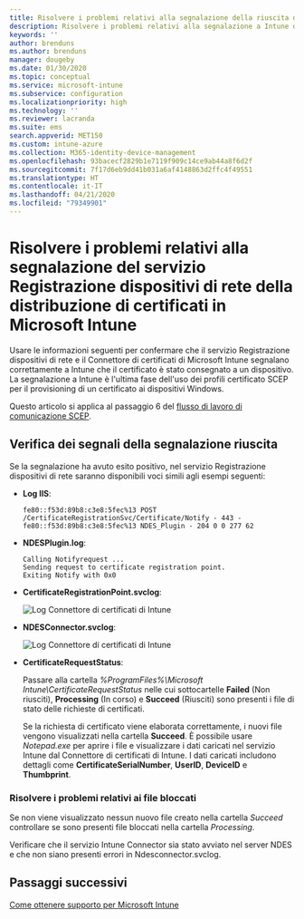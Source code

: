 ```yaml
---
title: Risolvere i problemi relativi alla segnalazione della riuscita della distribuzione di certificati ai dispositivi quando si usa SCEP con Microsoft Intune | Microsoft Docs
description: Risolvere i problemi relativi alla segnalazione a Intune da parte del servizio Registrazione dispositivi di rete della corretta distribuzione dei certificati di cui è stato eseguito il provisioning con i profili certificato SCEP.
keywords: ''
author: brenduns
ms.author: brenduns
manager: dougeby
ms.date: 01/30/2020
ms.topic: conceptual
ms.service: microsoft-intune
ms.subservice: configuration
ms.localizationpriority: high
ms.technology: ''
ms.reviewer: lacranda
ms.suite: ems
search.appverid: MET150
ms.custom: intune-azure
ms.collection: M365-identity-device-management
ms.openlocfilehash: 93bacecf2829b1e7119f909c14ce9ab44a8f6d2f
ms.sourcegitcommit: 7f17d6eb9dd41b031a6af4148863d2ffc4f49551
ms.translationtype: HT
ms.contentlocale: it-IT
ms.lasthandoff: 04/21/2020
ms.locfileid: "79349901"
---
```

# <a name="troubleshoot-ndes-reporting-of-certificate-deployments-in-microsoft-intune"></a>Risolvere i problemi relativi alla segnalazione del servizio Registrazione dispositivi di rete della distribuzione di certificati in Microsoft Intune

Usare le informazioni seguenti per confermare che il servizio Registrazione dispositivi di rete e il Connettore di certificati di Microsoft Intune segnalano correttamente a Intune che il certificato è stato consegnato a un dispositivo. La segnalazione a Intune è l'ultima fase dell'uso dei profili certificato SCEP per il provisioning di un certificato ai dispositivi Windows.

Questo articolo si applica al passaggio 6 del [flusso di lavoro di comunicazione SCEP](troubleshoot-scep-certificate-profiles.md).

## <a name="review-for-signs-of-successful-reporting"></a>Verifica dei segnali della segnalazione riuscita

Se la segnalazione ha avuto esito positivo, nel servizio Registrazione dispositivi di rete saranno disponibili voci simili agli esempi seguenti:

- **Log IIS**:

  `fe80::f53d:89b8:c3e8:5fec%13 POST /CertificateRegistrationSvc/Certificate/Notify - 443 - fe80::f53d:89b8:c3e8:5fec%13 NDES_Plugin - 204 0 0 277 62`

- **NDESPlugin.log**:

  ```
  Calling Notifyrequest ...
  Sending request to certificate registration point.
  Exiting Notify with 0x0
  ```

- **CertificateRegistrationPoint.svclog**:

  ![Log Connettore di certificati di Intune](../protect/media/troubleshoot-scep-certificate-reporting/certificate-registration-point-log.png)

- **NDESConnector.svclog**:

  ![Log Connettore di certificati di Intune](../protect/media/troubleshoot-scep-certificate-reporting/ndesconnector-log.png)

- **CertificateRequestStatus**:

  Passare alla cartella *%ProgramFiles%\Microsoft Intune\CertificateRequestStatus* nelle cui sottocartelle **Failed** (Non riusciti), **Processing** (In corso) e **Succeed** (Riusciti) sono presenti i file di stato delle richieste di certificati.

  Se la richiesta di certificato viene elaborata correttamente, i nuovi file vengono visualizzati nella cartella **Succeed**. È possibile usare *Notepad.exe* per aprire i file e visualizzare i dati caricati nel servizio Intune dal Connettore di certificati di Intune. I dati caricati includono dettagli come **CertificateSerialNumber**, **UserID**, **DeviceID** e **Thumbprint**.

### <a name="troubleshoot-stuck-files"></a>Risolvere i problemi relativi ai file bloccati

Se non viene visualizzato nessun nuovo file creato nella cartella *Succeed* controllare se sono presenti file bloccati nella cartella *Processing*.

Verificare che il servizio Intune Connector sia stato avviato nel server NDES e che non siano presenti errori in Ndesconnector.svclog.

## <a name="next-steps"></a>Passaggi successivi

[Come ottenere supporto per Microsoft Intune](../fundamentals/get-support.md)
